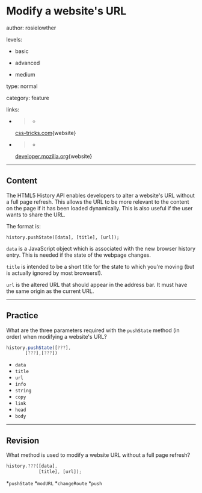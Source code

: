 # Modify a website's URL
author: rosielowther

levels:

  - basic

  - advanced

  - medium

type: normal

category: feature

links:

  - >-
    [css-tricks.com](https://css-tricks.com/using-the-html5-history-api/hello){website}

  - >-
    [developer.mozilla.org](https://developer.mozilla.org/en-US/docs/Web/API/History_API#The_pushState()_method){website}

---
## Content

The HTML5 History API enables developers to alter a website's URL without a full page refresh. This allows the URL to be more relevant to the content on the page if it has been loaded dynamically. This is also useful if the user wants to share the URL.

The format is:

```
history.pushState([data], [title], [url]);
``` 
`data` is a JavaScript object which is associated with the new browser history entry. This is needed if the state of the webpage changes. 

`title` is intended to be a short title for the state to which you're moving (but is actually ignored by most browsers!).

`url` is the altered URL that should appear in the address bar. It must have the same origin as the current URL.

---
## Practice

What are the three parameters required with the `pushState` method (in order) when modifying a website's URL? 

```javascript
history.pushState([???], 
       [???],[???])
```

* `data`
* `title`
* `url`
* `info`
* `string`
* `copy`
* `link`
* `head`
* `body`

---
## Revision

What method is used to modify a website URL without a full page refresh?

```javascript
history.???([data], 
            [title], [url]);
```

*`pushState`
*`modURL`
*`changeRoute`
*`push`
